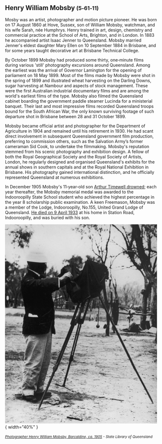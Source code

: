 
## Henry William Mobsby <small>(5‑61‑11)</small>

Mosby was an artist, photographer and motion picture pioneer. He was born on 17 August 1860 at Hove, Sussex, son of William Mobsby, watchman, and his wife Sarah, née Humphrys. Henry trained in art, design, chemistry and commercial practice at the School of Arts, Brighton, and in London. In 1883 he accompanied artist Isaac Jenner to Queensland. Mobsby married Jenner's eldest daughter Mary Ellen on 10 September 1884 in Brisbane, and for some years taught decorative art at Brisbane Technical College. 

By October 1899 Mobsby had produced some thirty, one‑minute films during various 'still' photography excursions around Queensland. Among the earliest was the arrival of Governor Lamington for the opening of parliament on 18 May 1899. Most of the films made by Mobsby were shot in the spring of 1899 and illustrated wheat harvesting on the Darling Downs, sugar harvesting at Nambour and aspects of stock management. These were the first Australian industrial documentary films and are among the world's earliest films of the type. Mobsby also filmed the Queensland cabinet boarding the government paddle steamer Lucinda for a ministerial banquet. Their last and most impressive films recorded Queensland troops bound for the South African War, the only known surviving footage of such departure shot in Brisbane between 28 and 31 October 1899. 

Mobsby became official artist and photographer for the Department of Agriculture in 1904 and remained until his retirement in 1930. He had scant direct involvement in subsequent Queensland government film production, preferring to commission others, such as the Salvation Army’s former cameraman Sid Cook, to undertake the filmmaking. Mobsby's reputation stemmed from his scenic photography and exhibition design. A fellow of both the Royal Geographical Society and the Royal Society of Artists, London, he regularly designed and organised Queensland's exhibits for the annual shows in southern capitals and at the Royal National Exhibition in Brisbane. His photography gained international distinction, and he officially represented Queensland at numerous exhibitions. 

In December 1905 Mobsby's 11‑year‑old son [Arthur Timewell drowned](https://trove.nla.gov.au/newspaper/article/184680167?searchTerm=Arthur%20Timewell%20Mobsby); each year thereafter, the Mobsby memorial medal was awarded to the Indooroopilly State School student who achieved the highest percentage in the year 8 scholarship public examination. A keen Freemason, Mobsby was a member of the Lodge, Indooroopilly, No.155, United Grand Lodge of Queensland. [He died on 9 April 1933](https://trove.nla.gov.au/newspaper/article/22150093) at his home in Station Road, Indooroopilly, and was buried with his son.

<!--
- https://www.couriermail.com.au/questnews/little-boy-honoured-112-years-after-he-drowned-in-a-brisbane-flood/news-story/ee8ea5e767831d9a9c27da8af535a7e3
- https://www.flickr.com/photos/hwmobs/24888797078/in/photostream/
- https://trove.nla.gov.au/newspaper/article/19703747
-->

![Photographer Henry William Mobsby, Barcaldine, ca. 1905](../assets/henry-william-mobsby.jpg){ width="40%" }  

*<small>[Photographer Henry William Mobsby, Barcaldine, ca. 1905](http://onesearch.slq.qld.gov.au/permalink/f/1upgmng/slq_alma21250438610002061) - State Library of Queensland </small>* 

